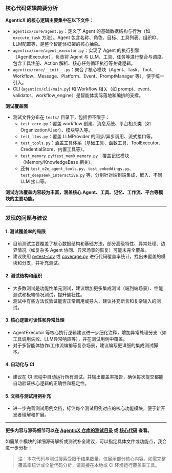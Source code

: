 ### 核心代码逻辑简要分析

**AgenticX 的核心逻辑主要集中在以下文件：**
- `agenticx/core/agent.py`：定义了 Agent 的基础数据结构与行为（如 `execute_task` 方法）。Agent 包含名称、角色、目标、工具列表、组织ID、LLM配置等，是整个智能体框架的核心抽象。
- `agenticx/core/agent_executor.py`：实现了 Agent 的执行引擎（AgentExecutor），负责将 Agent 与 LLM、工具、任务等进行整合与调度。包含工具注册、Action 解析、核心任务循环执行等关键逻辑。
- `agenticx/core/__init__.py`：聚合了核心模块（Agent、Task、Tool、Workflow、Message、Platform、Event、PromptManager 等），便于统一引入。
- CLI (`agenticx/cli/main.py`) 和 Workflow 相关（如 prompt、event、validator、workflow_engine）是智能体实际落地和编排的支撑。

**测试覆盖面**
- 测试文件分布在 `tests/` 目录下，包括但不限于：
  - `test_core.py`：覆盖 workflow 创建、消息系统、平台相关类（如 Organization/User）、模块导入等。
  - `test_llms.py`：覆盖 LLMProvider 的同步/异步调用、流式接口等。
  - `test_tools.py`：涵盖工具体系（基础工具、函数工具、ToolExecutor、CredentialStore、内置工具等）。
  - `test_memory.py`/`test_mem0_memory.py`：覆盖记忆模块（Memory/KnowledgeBase 相关）。
  - 还有 `test_e2e_agent_tools.py`、`test_embeddings.py`、`test_deepseek_interactive.py` 等，分别针对端到端集成、嵌入、不同 LLM 接口等。

**测试方法覆盖内容较为丰富，涵盖核心 Agent、工具、记忆、工作流、平台等模块的主要功能。**

---

### 发现的问题与建议

#### 1. 测试覆盖率的局限
- 目前测试主要覆盖了核心数据结构和基础方法，部分高级特性、异常处理、边界情况（如复杂多 Agent 协同、异常场景的恢复）可能未完全覆盖。
- 建议使用 [pytest-cov](https://pytest-cov.readthedocs.io/en/latest/) 或 [coverage.py](https://coverage.readthedocs.io/) 进行代码覆盖率统计，找出未覆盖的模块和分支，并补充测试。

#### 2. 测试结构和组织
- 大多数测试是功能性单元测试，建议增加更多集成测试（端到端场景）、性能测试和极端情况测试，提升健壮性。
- 测试中有些方法仅验证能否正常调用或导入，建议补充断言和复杂输入的测试。

#### 3. 核心逻辑可读性和异常处理
- AgentExecutor 等核心执行逻辑建议进一步细化注释，增加异常处理分支（如工具调用失败、LLM异常响应等），并在测试用例中覆盖。
- 对于多智能体协作/工作流编排等复杂场景，建议编写更详细的集成测试脚本。

#### 4. 自动化与 CI
- 建议在 CI 流程中自动运行所有测试，并输出覆盖率报告，确保每次提交都能自动验证核心逻辑的正确性和稳定性。

#### 5. 文档与测试用例补充
- 进一步完善测试用例文档，标注每个测试用例对应的核心功能模块，便于新开发者理解和扩展。

---

**更多内容与源码细节可以在 [AgenticX 仓库的测试目录](https://github.com/DemonDamon/AgenticX/tree/main/tests) 或 [核心代码](https://github.com/DemonDamon/AgenticX/tree/main/agenticx/core) 查看。**

如需某个模块的详细源码解析或测试补全建议，可以指定具体文件或功能点，我会进一步分析！  
> 注：本次代码与测试搜索受限于结果数量，仅展示部分核心内容。如需完整覆盖率统计或全量代码分析，请直接在本地或 CI 环境运行覆盖率工具。